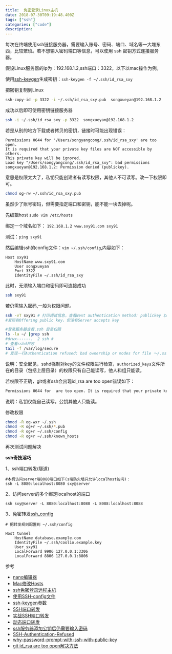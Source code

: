 ```yaml
---
title:  免密登录Linux主机
date: 2018-07-30T09:19:48.400Z
tags: ["ssh"]
categories: ["code"]
description:
---
```


每次在终端使用ssh链接服务器，需要输入账号、密码、端口、域名等一大堆东西，比较繁琐。若不想输入密码端口等信息，可以使用 ssh 密钥方式连接服务器。


假设Linux服务器的ip为：192.168.1.2,ssh端口：3322，以下以mac操作为例。


使用[ssh-keygen](https://blog.csdn.net/u013227473/article/details/78989041)生成密钥：`ssh-keygen -f ~/.ssh/id_rsa_sxy`


把密钥复制到Linux
```sh
ssh-copy-id -p 3322 -i ~/.ssh/id_rsa_sxy.pub  songxueyan@192.168.1.2
```

成功以后即可使用密钥链接服务器

```sh
ssh -i ~/.ssh/id_rsa_sxy -p 3322  songxueyan@192.168.1.2
```

若是从别的地方下载或者拷贝的密钥，链接时可能出现错误：
```
Permissions 0644 for '/Users/songyangcong/.ssh/id_rsa_sxy' are too open.
It is required that your private key files are NOT accessible by others.
This private key will be ignored.
Load key "/Users/songyangcong/.ssh/id_rsa_sxy": bad permissions
songxueyan@192.168.1.2: Permission denied (publickey).
```

意思是权限太大了，私钥只能创建者有读写权限，其他人不可读写。改一下权限即可。
```bash
chmod og-rw ~/.ssh/id_rsa_sxy.pub
```




虽然少了账号密码，但需要指定端口和密钥，能不能一块去掉呢。


先编辑host
`sudo vim /etc/hosts`

绑定一个域名如下：
`192.168.1.2 www.sxy91.com sxy91`

测试：`ping sxy91`

然后编辑ssh的config文件：`vim ~/.ssh/config`,内容如下： 
```nginx
Host sxy91
    HostName www.sxy91.com
    User songxueyan
    Port 3322
    IdentityFile ~/.ssh/id_rsa_sxy
```

此时，无须输入端口和密码即可连接成功

```sh
ssh sxy91
```

若仍需输入密码,一般为权限问题。

```sh
ssh -vT sxy91 # 打印调试信息，查看Next authentication method: publickey 以后的行。
#发现有Offering public key，但没有Server accepts key

#登录服务器查看.ssh 目录权限
ls -la ~/ |grep ssh
#drwx------.  2 ssh # 
# 查看sshd日志
tail -f /var/log/secure
# 发现一行Authentication refused: bad ownership or modes for file ～/.ssh/authorized_keys
```

说明：安全起见，sshd强制对key的文件权限进行检查，`authorized_keys`文件所在的目录（包括上层目录）的权限只有自己能读写，他人和组只能读。

若权限不正确，git或者ssh会出现id_rsa are too open错误如下：
```bash
Permissions 0644 for  are too open. It is required that your private key files are NOT accessible by others. This private key will be ignored.
```

说明：私钥仅能自己读写。公钥其他人只能读。

修改权限

```bash
chmod -R og-wxr ~/.ssh
chmod -R og+r ~/.ssh/*.pub
chmod -R og+r ~/.ssh/config
chmod -R og+r ~/.ssh/known_hosts
```

再次测试问题解决




**ssh奇技淫巧**

1、ssh端口转发(隧道)
```
#本机访问server端8080端口如下(s端防火墙只允许localhost访问)：
ssh -L 8080:localhost:8080 sxy@server
```

2、访问server的多个绑定localhost的端口
```
ssh sxy@server -L 8080:localhost:8080 -L 8088:localhost:8088
```

3、免密转发[ssh_config](https://man.openbsd.org/ssh_config.5)
```
# 把转发规则配置到 ~/.ssh/config

Host tunnel
    HostName database.example.com
    IdentityFile ~/.ssh/coolio.example.key
    User sxy91
    LocalForward 9906 127.0.0.1:3306
    LocalForward 8806 127.0.0.1:8806
```


参考

- [nano编辑器](https://www.vpser.net/manage/nano.html)
- [Mac修改Hosts](https://www.jianshu.com/p/752211238c1b)
- [ssh免密登录远程主机](https://blog.csdn.net/feinifi/article/details/78213297)
- [使用SSH-config文件](http://daemon369.github.io/ssh/2015/03/21/using-ssh-config-file)
- [ssh-keygen参数](https://blog.51cto.com/13691477/2121696)
- [SSH端口转发](https://www.cnblogs.com/520yang/articles/5405323.html)
- [实战SSH端口转发](https://www.ibm.com/developerworks/cn/linux/l-cn-sshforward/)
- [动态端口转发](https://blog.fundebug.com/2017/04/24/ssh-port-forwarding/)
- [ssh服务器添加公钥后仍需要输入密码](https://www.bo56.com/ssh%E5%85%8D%E5%AF%86%E7%A0%81%E7%99%BB%E9%99%86%E8%AE%BE%E7%BD%AE%E6%97%B6authentication-refused-bad-ownership-or-modes%E9%94%99%E8%AF%AF%E8%A7%A3%E5%86%B3%E6%96%B9%E6%B3%95/)
- [SSH-Authentication-Refused](https://www.daveperrett.com/articles/2010/09/14/ssh-authentication-refused/)
- [why-password-prompt-with-ssh-with-public-key](https://unix.stackexchange.com/questions/36540/why-am-i-still-getting-a-password-prompt-with-ssh-with-public-key-authentication)
- [git id_rsa are too open解决方法](https://www.jianshu.com/p/ac1594058493)